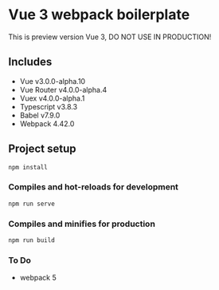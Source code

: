 # Vue 3 webpack boilerplate

This is preview version Vue 3, DO NOT USE IN PRODUCTION!

## Includes

- Vue v3.0.0-alpha.10
- Vue Router v4.0.0-alpha.4
- Vuex v4.0.0-alpha.1
- Typescript v3.8.3
- Babel v7.9.0
- Webpack 4.42.0


## Project setup
```
npm install
```

### Compiles and hot-reloads for development
```
npm run serve
```

### Compiles and minifies for production
```
npm run build
```

### To Do
- webpack 5
